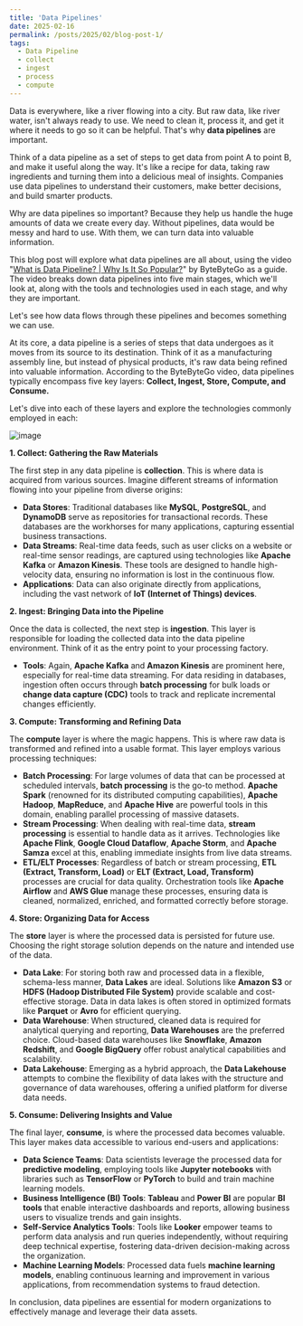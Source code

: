 ```yaml
---
title: 'Data Pipelines'
date: 2025-02-16
permalink: /posts/2025/02/blog-post-1/
tags:
  - Data Pipeline
  - collect
  - ingest
  - process
  - compute
---
```


Data is everywhere, like a river flowing into a city.  But raw data, like river water, isn't always ready to use.  We need to clean it, process it, and get it where it needs to go so it can be helpful. That's why **data pipelines** are important.

Think of a data pipeline as a set of steps to get data from point A to point B, and make it useful along the way.  It's like a recipe for data, taking raw ingredients and turning them into a delicious meal of insights.  Companies use data pipelines to understand their customers, make better decisions, and build smarter products.

Why are data pipelines so important? Because they help us handle the huge amounts of data we create every day.  Without pipelines, data would be messy and hard to use.  With them, we can turn data into valuable information.

This blog post will explore what data pipelines are all about, using the video "[What is Data Pipeline? | Why Is It So Popular?](http://www.youtube.com/watch?v=kGT4PcTEPP8)" by ByteByteGo as a guide.  The video breaks down data pipelines into five main stages, which we'll look at, along with the tools and technologies used in each stage, and why they are important.

Let's see how data flows through these pipelines and becomes something we can use.

At its core, a data pipeline is a series of steps that data undergoes as it moves from its source to its destination. Think of it as a manufacturing assembly line, but instead of physical products, it's raw data being refined into valuable information.  According to the ByteByteGo video, data pipelines typically encompass five key layers: **Collect, Ingest, Store, Compute, and Consume.**

Let's dive into each of these layers and explore the technologies commonly employed in each:

![image](https://github.com/user-attachments/assets/1c18e068-d112-48aa-9a41-06c01538f86b)

**1. Collect: Gathering the Raw Materials**

The first step in any data pipeline is **collection**. This is where data is acquired from various sources.  Imagine different streams of information flowing into your pipeline from diverse origins:

*   **Data Stores**: Traditional databases like **MySQL**, **PostgreSQL**, and **DynamoDB** serve as repositories for transactional records. These databases are the workhorses for many applications, capturing essential business transactions.
*   **Data Streams**: Real-time data feeds, such as user clicks on a website or real-time sensor readings, are captured using technologies like **Apache Kafka** or **Amazon Kinesis**. These tools are designed to handle high-velocity data, ensuring no information is lost in the continuous flow.
*   **Applications**: Data can also originate directly from applications, including the vast network of **IoT (Internet of Things) devices**.

**2. Ingest: Bringing Data into the Pipeline**

Once the data is collected, the next step is **ingestion**. This layer is responsible for loading the collected data into the data pipeline environment.  Think of it as the entry point to your processing factory.

*   **Tools**:  Again, **Apache Kafka** and **Amazon Kinesis** are prominent here, especially for real-time data streaming. For data residing in databases, ingestion often occurs through **batch processing** for bulk loads or **change data capture (CDC)** tools to track and replicate incremental changes efficiently.

**3. Compute: Transforming and Refining Data**

The **compute** layer is where the magic happens. This is where raw data is transformed and refined into a usable format.  This layer employs various processing techniques:

*   **Batch Processing**: For large volumes of data that can be processed at scheduled intervals, **batch processing** is the go-to method.  **Apache Spark** (renowned for its distributed computing capabilities), **Apache Hadoop**, **MapReduce**, and **Apache Hive** are powerful tools in this domain, enabling parallel processing of massive datasets.
*   **Stream Processing**: When dealing with real-time data, **stream processing** is essential to handle data as it arrives. Technologies like **Apache Flink**, **Google Cloud Dataflow**, **Apache Storm**, and **Apache Samza** excel at this, enabling immediate insights from live data streams.
*   **ETL/ELT Processes**:  Regardless of batch or stream processing, **ETL (Extract, Transform, Load)** or **ELT (Extract, Load, Transform)** processes are crucial for data quality. Orchestration tools like **Apache Airflow** and **AWS Glue** manage these processes, ensuring data is cleaned, normalized, enriched, and formatted correctly before storage.

**4. Store: Organizing Data for Access**

The **store** layer is where the processed data is persisted for future use. Choosing the right storage solution depends on the nature and intended use of the data.

*   **Data Lake**: For storing both raw and processed data in a flexible, schema-less manner, **Data Lakes** are ideal.  Solutions like **Amazon S3** or **HDFS (Hadoop Distributed File System)** provide scalable and cost-effective storage. Data in data lakes is often stored in optimized formats like **Parquet** or **Avro** for efficient querying.
*   **Data Warehouse**: When structured, cleaned data is required for analytical querying and reporting, **Data Warehouses** are the preferred choice.  Cloud-based data warehouses like **Snowflake**, **Amazon Redshift**, and **Google BigQuery** offer robust analytical capabilities and scalability.
*   **Data Lakehouse**: Emerging as a hybrid approach, the **Data Lakehouse** attempts to combine the flexibility of data lakes with the structure and governance of data warehouses, offering a unified platform for diverse data needs.

**5. Consume: Delivering Insights and Value**

The final layer, **consume**, is where the processed data becomes valuable.  This layer makes data accessible to various end-users and applications:

*   **Data Science Teams**: Data scientists leverage the processed data for **predictive modeling**, employing tools like **Jupyter notebooks** with libraries such as **TensorFlow** or **PyTorch** to build and train machine learning models.
*   **Business Intelligence (BI) Tools**:  **Tableau** and **Power BI** are popular **BI tools** that enable interactive dashboards and reports, allowing business users to visualize trends and gain insights.
*   **Self-Service Analytics Tools**: Tools like **Looker** empower teams to perform data analysis and run queries independently, without requiring deep technical expertise, fostering data-driven decision-making across the organization.
*   **Machine Learning Models**:  Processed data fuels **machine learning models**, enabling continuous learning and improvement in various applications, from recommendation systems to fraud detection.

In conclusion, data pipelines are essential for modern organizations to effectively manage and leverage their data assets.
